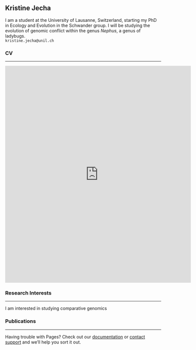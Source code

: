 ## Kristine Jecha

I am a student at the University of Lausanne, Switzerland, starting my PhD in Ecology and Evolution in the Schwander group. I will be studying the evolution of genomic conflict within the genus _Nephus_, a genus of ladybugs.  
`kristine.jecha@unil.ch`  

### CV  
---
<embed src="https://kriskaykj.github.io/KristineCV2022.pdf" width="600" height="700" type="application/pdf"/>

### Research Interests  
---

I am interested in studying comparative genomics

### Publications  
---

Having trouble with Pages? Check out our [documentation](https://docs.github.com/categories/github-pages-basics/) or [contact support](https://support.github.com/contact) and we’ll help you sort it out.
